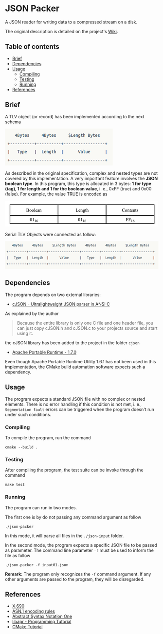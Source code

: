 # JSON Packer
A JSON reader for writing data to a compressed stream on a disk.

The original description is detailed on the project's [Wiki](https://github.com/tnas/json-packer/wiki).

## Table of contents
* [Brief](#brief)
* [Dependencies](#dependencies)
* [Usage](#usage)
    * [Compiling](#compiling)
    * [Testing](#testing)
    * [Running](#running)
* [References](#references)

## Brief
A TLV object (or record) has been implemented according to the next schema

![](https://github.com/tnas/json-packer/blob/main/docs/tlv.png)

As described in the original specification, complex and nested types are not covered
by this implementation. A very important feature involves the **JSON boolean type**.
In this program, this type is allocated in 3 bytes: **1 for type (tag), 1 for length and
1 for the boolean value**, i. e., 0xFF (true) and 0x00 (false). For example, the value TRUE
is encoded as

 ![](https://github.com/tnas/json-packer/blob/main/docs/tlv-boolean.png)

 Serial TLV Objects were connected as follow:

 ![](https://github.com/tnas/json-packer/blob/main/docs/serial-tlv.png)

## Dependencies
The program depends on two external libraries:

- [cJSON - Ultralightweight JSON parser in ANSI C](https://github.com/DaveGamble/cJSON)

As explained by the author

> Because the entire library is only one C file and one header file,
> you can just copy cJSON.h and cJSON.c to your projects source and start using it.

the cJSON library has been added to the project in the folder `cjson`

- [Apache Portable Runtime - 1.7.0](https://apr.apache.org/)

Even though Apache Portable Runtime Utility 1.6.1 has not been
used in this implementation, the CMake build automation software
expects such a dependency.

## Usage
The program expects a standard JSON file with no  complex or nested elements.
There is no error handling if this condition is not met, i. e.,
`Segmentation fault` errors can be triggered when the program doesn't run under
such conditions.

### Compiling
To compile the program, run the command

```Shell
cmake --build .
```

### Testing
After compiling the program, the test suite can be invoke through the command

```Shell
make test
```

### Running
The program can run in two modes.

The first one is by do not passing any command argument as follow

```Shell
./json-packer
```

In this mode, it will parse all files in the `./json-input` folder.

In the second mode, the program expects a specific JSON file to be passed as parameter.
The command line parameter `-f` must be used to inform the file as follow

```Shell
./json-packer -f input01.json
```

**Remark:** The program only recognizes the `-f` command argument. If any other
arguments are passed to the program, they will be disregarded.

## References
- [X.690](https://en.wikipedia.org/wiki/X.690)
- [ASN.1 encoding rules](https://www.itu.int/rec/T-REC-X.690-202102-I/en)
- [Abstract Syntax Notation One](https://www.openscdp.org/scripts/tutorial/emv/TLV.html)
- [libapr - Programming Tutorial](http://dev.ariel-networks.com/apr/apr-tutorial/html/apr-tutorial.html#toc19)
- [CMake Tutorial](https://cmake.org/cmake/help/latest/guide/tutorial/index.html)
